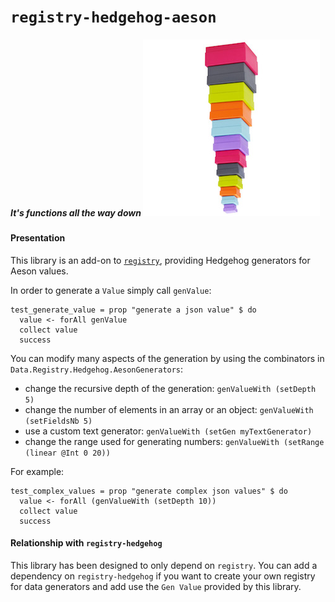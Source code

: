 # `registry-hedgehog-aeson`

##### *It's functions all the way down* <img src="doc/images/unboxed-bottomup.jpg" border="0"/>

#### Presentation

This library is an add-on to [`registry`](https://github.com/etorreborre/registry), providing Hedgehog generators for Aeson values.

In order to generate a `Value` simply call `genValue`:
```
test_generate_value = prop "generate a json value" $ do
  value <- forAll genValue
  collect value
  success
```

You can modify many aspects of the generation by using the combinators in `Data.Registry.Hedgehog.AesonGenerators`:

  - change the recursive depth of the generation: `genValueWith (setDepth 5)`
  - change the number of elements in an array or an object: `genValueWith (setFieldsNb 5)`
  - use a custom text generator: `genValueWith (setGen myTextGenerator)`
  - change the range used for generating numbers: `genValueWith (setRange (linear @Int 0 20))`

For example:
```
test_complex_values = prop "generate complex json values" $ do
  value <- forAll (genValueWith (setDepth 10))
  collect value
  success
```

#### Relationship with `registry-hedgehog`

This library has been designed to only depend on `registry`.
You can add a dependency on `registry-hedgehog` if you want to create your own registry for data generators and add use the `Gen Value` provided by this library.
